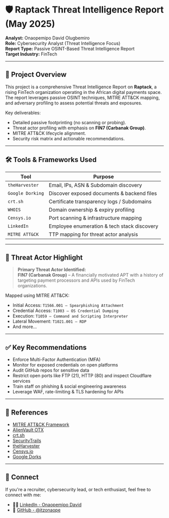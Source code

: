 # 🛡️ Raptack Threat Intelligence Report (May 2025)

**Analyst:** Onaopemipo David Olugbemiro  
**Role:** Cybersecurity Analyst (Threat Intelligence Focus)  
**Report Type:** Passive OSINT-Based Threat Intelligence Report  
**Target Industry:** FinTech  

---

## 🧠 Project Overview

This project is a comprehensive Threat Intelligence Report on **Raptack**, a rising FinTech organization operating in the African digital payments space. The report leverages passive OSINT techniques, MITRE ATT&CK mapping, and adversary profiling to assess potential threats and exposures.

Key deliverables:
- Detailed passive footprinting (no scanning or probing).
- Threat actor profiling with emphasis on **FIN7 (Carbanak Group)**.
- MITRE ATT&CK lifecycle alignment.
- Security risk matrix and actionable recommendations.

---

## 🛠️ Tools & Frameworks Used

| Tool | Purpose |
|------|---------|
| `theHarvester` | Email, IPs, ASN & Subdomain discovery |
| `Google Dorking` | Discover exposed documents & backend files |
| `crt.sh` | Certificate transparency logs / Subdomains |
| `WHOIS` | Domain ownership & expiry profiling |
| `Censys.io` | Port scanning & infrastructure mapping |
| `LinkedIn` | Employee enumeration & tech stack discovery |
| `MITRE ATT&CK` | TTP mapping for threat actor analysis |

---

## 🎯 Threat Actor Highlight

> **Primary Threat Actor Identified:**  
> **FIN7 (Carbanak Group)** – A financially motivated APT with a history of targeting payment processors and APIs used by FinTech organizations.

Mapped using MITRE ATT&CK:
- Initial Access: `T1566.001 – Spearphishing Attachment`
- Credential Access: `T1003 – OS Credential Dumping`
- Execution: `T1059 – Command and Scripting Interpreter`
- Lateral Movement: `T1021.001 – RDP`
- And more…


---

## ✅ Key Recommendations

- Enforce Multi-Factor Authentication (MFA)
- Monitor for exposed credentials on open platforms
- Audit GitHub repos for sensitive data
- Restrict open ports like FTP (21), HTTP (80) and inspect Cloudflare services
- Train staff on phishing & social engineering awareness
- Leverage WAF, rate-limiting & TLS hardening for APIs

---

## 🧩 References

- [MITRE ATT&CK Framework](https://attack.mitre.org)
- [AlienVault OTX](https://otx.alienvault.com)
- [crt.sh](https://crt.sh)
- [SecurityTrails](https://securitytrails.com)
- [theHarvester](https://github.com/laramies/theHarvester)
- [Censys.io](https://search.censys.io)
- [Google Dorks](https://www.exploit-db.com/google-hacking-database)

---

## 🤝 Connect

If you're a recruiter, cybersecurity lead, or tech enthusiast, feel free to connect with me:

- 🧑‍💻 [LinkedIn - Onaopemipo David](https://www.linkedin.com/in/onaopemipo)
- 🐙 [GitHub - @itzonaope](https://github.com/itzonaope)

